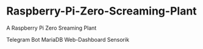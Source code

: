 # Raspberry-Pi-Zero-Screaming-Plant

A Raspberry Pi Zero Sreaming Plant

Telegram Bot
MariaDB
Web-Dashboard
Sensorik